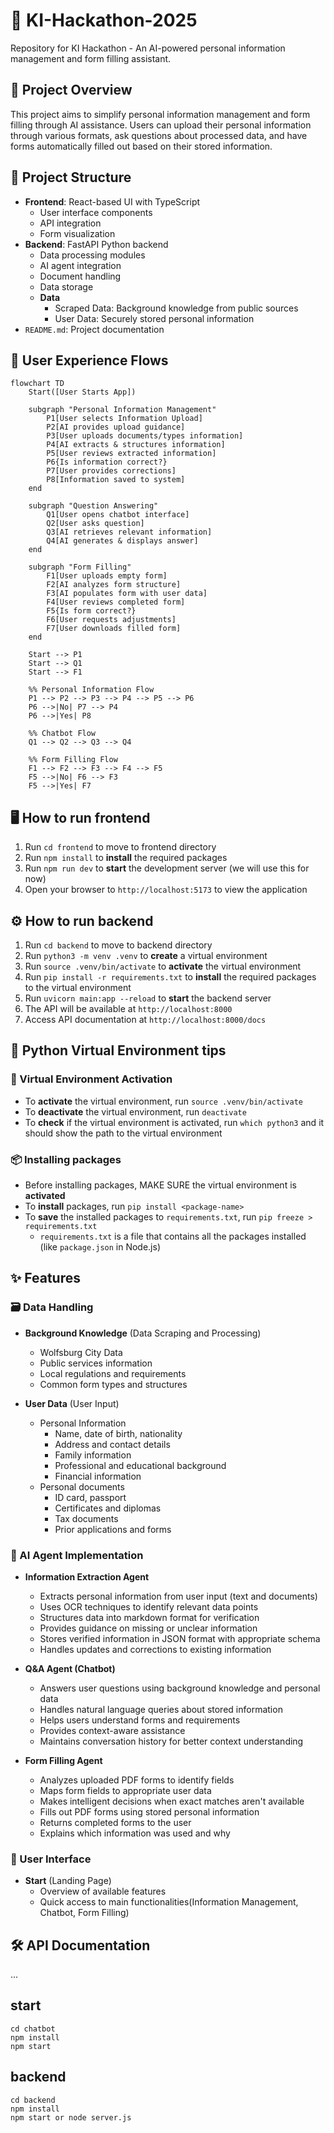 
# 🚀 KI-Hackathon-2025

Repository for KI Hackathon - An AI-powered personal information management and form filling assistant.

## 🎯 Project Overview

This project aims to simplify personal information management and form filling through AI assistance. Users can upload their personal information through various formats, ask questions about processed data, and have forms automatically filled out based on their stored information.

## 📁 Project Structure

- **Frontend**: React-based UI with TypeScript
  - User interface components
  - API integration
  - Form visualization
- **Backend**: FastAPI Python backend
  - Data processing modules
  - AI agent integration
  - Document handling
  - Data storage
  - **Data** 
    - Scraped Data: Background knowledge from public sources
    - User Data: Securely stored personal information
- `README.md`: Project documentation

## 👤 User Experience Flows

```mermaid
flowchart TD
    Start([User Starts App])
    
    subgraph "Personal Information Management"
        P1[User selects Information Upload]
        P2[AI provides upload guidance]
        P3[User uploads documents/types information]
        P4[AI extracts & structures information]
        P5[User reviews extracted information]
        P6{Is information correct?}
        P7[User provides corrections]
        P8[Information saved to system]
    end
    
    subgraph "Question Answering"
        Q1[User opens chatbot interface]
        Q2[User asks question]
        Q3[AI retrieves relevant information]
        Q4[AI generates & displays answer]
    end
    
    subgraph "Form Filling"
        F1[User uploads empty form]
        F2[AI analyzes form structure]
        F3[AI populates form with user data]
        F4[User reviews completed form]
        F5{Is form correct?}
        F6[User requests adjustments]
        F7[User downloads filled form]
    end
    
    Start --> P1
    Start --> Q1
    Start --> F1
    
    %% Personal Information Flow
    P1 --> P2 --> P3 --> P4 --> P5 --> P6
    P6 -->|No| P7 --> P4
    P6 -->|Yes| P8
    
    %% Chatbot Flow
    Q1 --> Q2 --> Q3 --> Q4
    
    %% Form Filling Flow
    F1 --> F2 --> F3 --> F4 --> F5
    F5 -->|No| F6 --> F3
    F5 -->|Yes| F7
```

## 🖥️ How to run frontend

1. Run `cd frontend` to move to frontend directory
2. Run `npm install` to **install** the required packages
3. Run `npm run dev` to **start** the development server (we will use this for now)
4. Open your browser to `http://localhost:5173` to view the application

## ⚙️ How to run backend

1. Run `cd backend` to move to backend directory
2. Run `python3 -m venv .venv` to **create** a virtual environment
3. Run `source .venv/bin/activate` to **activate** the virtual environment
4. Run `pip install -r requirements.txt` to **install** the required packages to the virtual environment
5. Run `uvicorn main:app --reload` to **start** the backend server
6. The API will be available at `http://localhost:8000`
7. Access API documentation at `http://localhost:8000/docs`

## 🐍 Python Virtual Environment tips

### 🔋 Virtual Environment Activation

- To **activate** the virtual environment, run `source .venv/bin/activate`
- To **deactivate** the virtual environment, run `deactivate`
- To **check** if the virtual environment is activated, run `which python3` and it should show the path to the virtual environment

### 📦 Installing packages

- Before installing packages, MAKE SURE the virtual environment is **activated**
- To **install** packages, run `pip install <package-name>`
- To **save** the installed packages to `requirements.txt`, run `pip freeze > requirements.txt`
  - `requirements.txt` is a file that contains all the packages installed (like `package.json` in Node.js)

## ✨ Features

### 🗃️ Data Handling

- **Background Knowledge** (Data Scraping and Processing)
  - Wolfsburg City Data
  - Public services information
  - Local regulations and requirements
  - Common form types and structures

- **User Data** (User Input)
  - Personal Information
    - Name, date of birth, nationality
    - Address and contact details
    - Family information
    - Professional and educational background
    - Financial information
  - Personal documents
    - ID card, passport
    - Certificates and diplomas
    - Tax documents
    - Prior applications and forms

### 🤖 AI Agent Implementation

- **Information Extraction Agent**
  - Extracts personal information from user input (text and documents)
  - Uses OCR techniques to identify relevant data points
  - Structures data into markdown format for verification
  - Provides guidance on missing or unclear information
  - Stores verified information in JSON format with appropriate schema
  - Handles updates and corrections to existing information

- **Q&A Agent (Chatbot)**
  - Answers user questions using background knowledge and personal data
  - Handles natural language queries about stored information
  - Helps users understand forms and requirements
  - Provides context-aware assistance
  - Maintains conversation history for better context understanding

- **Form Filling Agent**
  - Analyzes uploaded PDF forms to identify fields
  - Maps form fields to appropriate user data
  - Makes intelligent decisions when exact matches aren't available
  - Fills out PDF forms using stored personal information
  - Returns completed forms to the user
  - Explains which information was used and why

### 👤 User Interface

- **Start** (Landing Page)
  - Overview of available features
  - Quick access to main functionalities(Information Management, Chatbot, Form Filling)

## 🛠️ API Documentation

...


## start
```
cd chatbot
npm install
npm start
```

## backend
```
cd backend
npm install
npm start or node server.js
```
